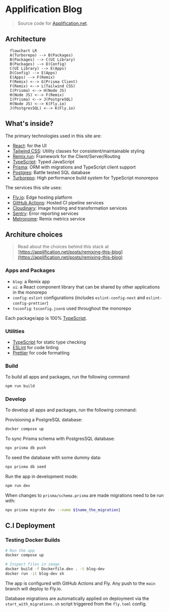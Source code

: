 # Applification Blog

> Source code for [Applification.net](https://applification.net).

## Architecture

```mermaid
  flowchart LR
  A(Turborepo) --> B(Packages)
  B(Packages) --> C(UI Library)
  B(Packages) --> D(Config)
  C(UI Library) --> E(Apps)
  D(Config) --> E(Apps)
  E(Apps) --> F(Remix)
  F(Remix) <--> G(Prisma Client)
  F(Remix) <--> L(Tailwind CSS)
  I(Prisma) <--> H(Node JS)
  H(Node JS) <--> F(Remix)
  I(Prisma) <--> J(PostgreSQL)
  H(Node JS) <--> K(Fly.io)
  J(PostgresSQL) <--> K(Fly.io)
```

## What's inside?

The primary technologies used in this site are:

- [React](https://reactjs.org/): for the UI
- [Tailwind CSS](https://tailwindcss.com/): Utility classes for consistent/maintainable styling
- [Remix.run](http://remix.run/): Framework for the Client/Server/Routing
- [TypeScript](https://www.typescriptlang.org/): Typed JavaScript
- [Prisma](https://www.prisma.io/): ORM with migrations and TypeScript client support
- [Postgres](https://www.postgresql.org/): Battle tested SQL database
- [Turborepo](https://turborepo.org): High performance build system for TypeScript monorepos

The services this site uses:

- [Fly.io](http://fly.io/): Edge hosting platform
- [GitHub Actions](https://github.com/features/actions): Hosted CI pipeline services
- [Cloudinary](https://cloudinary.com/): Image hosting and transformation services
- [Sentry](https://sentry.io/): Error reporting services
- [Metronome](https://metronome.sh/): Remix metrics service

## Architure choices

> Read about the choices behind this stack at [https://applification.net/posts/remixing-this-blog](https://applification.net/posts/remixing-this-blog)

### Apps and Packages

- `blog`: a Remix app
- `ui`: a React component library that can be shared by other applications in the monorepo
- `config`: `eslint` configurations (includes `eslint-config-next` and `eslint-config-prettier`)
- `tsconfig`: `tsconfig.json`s used throughout the monorepo

Each package/app is 100% [TypeScript](https://www.typescriptlang.org/).

### Utilities

- [TypeScript](https://www.typescriptlang.org/) for static type checking
- [ESLint](https://eslint.org/) for code linting
- [Prettier](https://prettier.io) for code formatting

### Build

To build all apps and packages, run the following command:

```bash
npm run build
```

### Develop

To develop all apps and packages, run the following command:

Provisioning a PostgreSQL database:

```bash
docker compose up
```

To sync Prisma schema with PostgresSQL database:

```bash
npx prisma db push
```

To seed the database with some dummy data:

```bash
npx prisma db seed
```

Run the app in development mode:

```bash
npm run dev
```

<!-- TODO: merge dev command into docker compose -->

When changes to `prisma/schema.prisma` are made migrations need to be run with:

```bash
npx prisma migrate dev --name ${name_the_migration}
```

## C.I Deployment

### Testing Docker Builds

```bash
# Run the app
docker compose up

# Inspect files in image
docker build -f Dockerfile.dev . -t blog-dev
docker run -it blog-dev sh
```

The app is configured with GitHub Actions and Fly. Any push to the `main` branch will deploy to Fly.io.

Database migrations are automatically applied on deployment via the `start_with_migrations.sh` script triggered from the `fly.toml` config.
